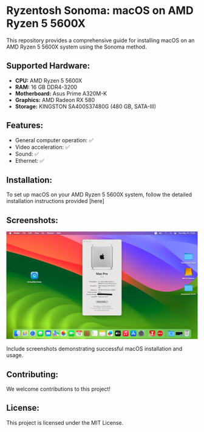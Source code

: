 # Ryzentosh Sonoma: macOS on AMD Ryzen 5 5600X

This repository provides a comprehensive guide for installing macOS on an AMD Ryzen 5 5600X system using the Sonoma method.

## Supported Hardware:

- **CPU:** AMD Ryzen 5 5600X
- **RAM:** 16 GB DDR4-3200
- **Motherboard:** Asus Prime A320M-K
- **Graphics:** AMD Radeon RX 580
- **Storage:** KINGSTON SA400S37480G (480 GB, SATA-III)

## Features:

- General computer operation: ✅
- Video acceleration: ✅
- Sound: ✅
- Ethernet: ✅

## Installation:

To set up macOS on your AMD Ryzen 5 5600X system, follow the detailed installation instructions provided [here]
## Screenshots:
![Screenshot](Screenshot%202024-05-19%20at%2010.55.46.png)

Include screenshots demonstrating successful macOS installation and usage.

## Contributing:

We welcome contributions to this project!

## License:

This project is licensed under the MIT License.

